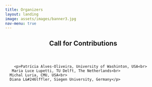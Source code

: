 ```yaml
---
title: Organizers
layout: landing
image: assets/images/banner3.jpg
nav-menu: true
---
```


<!-- Main -->
<div id="main" class="alt">

<!-- One -->
<section id="one">
	<div class="inner">
		<header class="major">
			<h1>Call for Contributions</h1>
		</header>

<!-- Content -->
		<p>Patrícia Alves-Oliveira, University of Washinton, USA<br>
       Maria Luce Lupetti, TU Delft, The Netherlands<br>
      Michal Luria, CMU, USA<br>
      Diana L&#246lffler, Siegen University, Germany</p>



